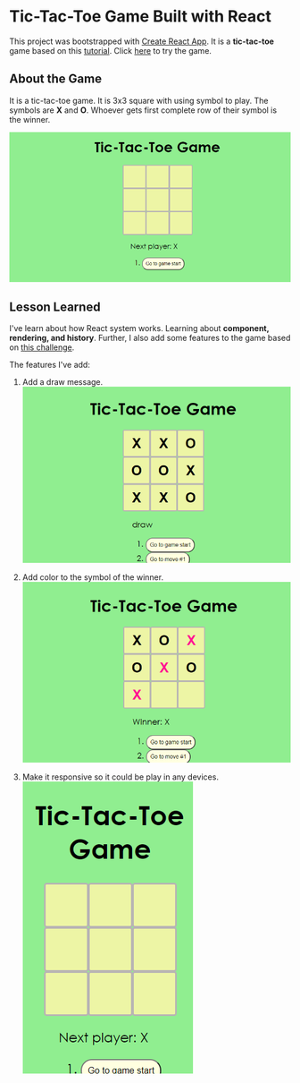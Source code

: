 # Tic-Tac-Toe Game Built with React

This project was bootstrapped with [Create React App](https://github.com/facebook/create-react-app). It is a **tic-tac-toe** game based on this [tutorial](https://reactjs.org/tutorial/tutorial.html). Click [here](https://tash2020.github.io/tic-tac-toe/) to try the game.
## About the Game

It is a tic-tac-toe game. It is 3x3 square with using symbol to play. The symbols are **X** and **O**. Whoever gets first complete row of their symbol is the winner. 

![Tic-Tac-Toe Game](public/Tic-tac-toe%20dekstop.png)
## Lesson Learned 

I've learn about how React system works. Learning about **component, rendering, and history**. Further, I also add some features to the game based on [this challenge](https://reactjs.org/tutorial/tutorial.html#wrapping-up).

The features I've add:
1. Add a draw message. 
   ![Tic-tac-toe draw message](public/Tic-tac-toe%20draw.png)

2. Add color to the symbol of the winner.
   ![Tic-tac-toe winner](public/Tic-tac-toe%20Winner.png) 

3. Make it responsive so it could be play in any devices.
   ![Tic-tac-toe on mobile](public/Tic-tac-toe%20mobile.png)
   

